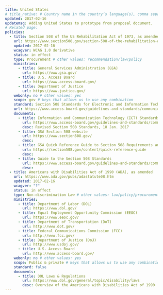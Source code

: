 ```yaml
---
title: United States
# title_native: # Country name in the country’s language(s), comma separated. For Switzerland: Schweiz, Suisse, Svizzera, Svizra
updated: 2017-02-16
updatemsg: Adding United States to prototype from proposal document.
# Related page: 
policies:
  - title: Section 508 of the US Rehabilitation Act of 1973, as amended
    url: https://www.section508.gov/section-508-of-the-rehabilitation-act
    updated: 2017-02-16
    wcagver: WCAG 1.0 derivative
    status: in effect
    type: Procurement # other values: recommendation/law/policy
    ministries:
      - title: General Services Administration (GSA)
        url: https://www.gsa.gov/
      - title: U.S. Access Board
        url: https://www.access-board.gov/
      - title: Department of Justice
        url: https://www.justice.gov/
    webonly: no # other values: yes
    scope: gov # keys that allows us to use any combination
    standard: Section 508 Standards for Electronic and Information Technology
    url: https://www.access-board.gov/guidelines-and-standards/communications-and-it/about-the-section-508-standards/section-508-standards
    documents:
      - title: Information and Communication Technology (ICT) Standards and Guidelines
        url: https://www.access-board.gov/guidelines-and-standards/communications-and-it/about-the-ict-refresh/final-rule
        desc: Revised Section 508 Standards, 18 Jan. 2017
      - title: GSA Section 508 website
        url: https://www.section508.gov/
        desc:
      - title: GSA Quick Reference Guide to Section 508 Requirements and Standards
        url: https://section508.gov/content/quick-reference-guide
        desc:  
      - title: Guide to the Section 508 Standards
        url: https://www.access-board.gov/guidelines-and-standards/communications-and-it/about-the-section-508-standards/guide-to-the-section-508-standards
        desc:
  - title: Americans with Disabilities Act of 1990 (ADA), as amended
    url: https://www.ada.gov/pubs/adastatute08.htm
    updated: 2017-02-16
    wcagver: "?"
    status: in effect
    type: Non-discrimination Law # other values: law/policy/procurement/recommendation
    ministries:
      - title: Department of Labor (DOL)
        url: https://www.dol.gov/
      - title: Equal Employment Opportunity Commission (EEOC)
        url: https://www.eeoc.gov/
      - title: Department of Transportation (DoT)
        url: http://www.dot.gov/
      - title: Federal Communications Commission (FCC)
        url: http://www.fcc.gov/
      - title: Department of Justice (DoJ)
        url: http://www.usdoj.gov/
      - title: U.S. Access Board
        url: http://www.access-board.gov/
    webonly: no # other values: yes
    scope: Public & private # keys that allows us to use any combination
    standard: false
    documents:
      - title: DOL Laws & Regulations
        url: https://www.dol.gov/general/topic/disability/laws
        desc: Overview of the Americans with Disabilities Act of 1990
---
```

